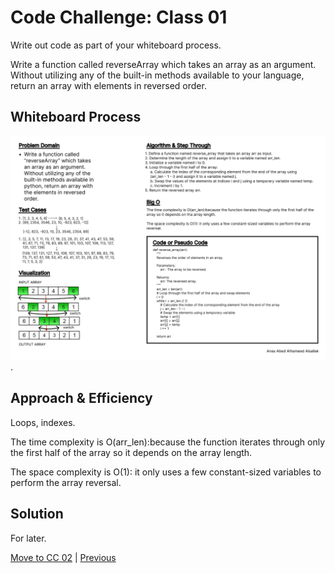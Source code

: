 # Code Challenge: Class 01

Write out code as part of your whiteboard process.

Write a function called reverseArray which takes an array as an argument. Without utilizing any of the built-in methods available to your language, return an array with elements in reversed order.

## Whiteboard Process

![Whiteboard 1](../assets/Wireframe-1.jpg "whiteboard").

## Approach & Efficiency

Loops, indexes.

The time complexity is O(arr_len):because the function iterates through only the first half of the array so it depends on the array length.

The space complexity is O(1): it only uses a few constant-sized variables to perform the array reversal.

## Solution
<!-- Show how to run your code, and examples of it in action -->
For later.

[Move to CC 02](../array_insert_shift/README.md) | [Previous](../README.md)
